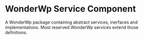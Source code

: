 # WonderWp Service Component

A WonderWp package containing abstract services, inerfaces and implementations.
Most reserved WonderWp services extend those definitions.
